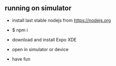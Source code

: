 


## running on simulator

- install last stable nodejs from https://nodejs.org

- $ npm i


- download and install Expo XDE

- open in simulator or device

- have fun